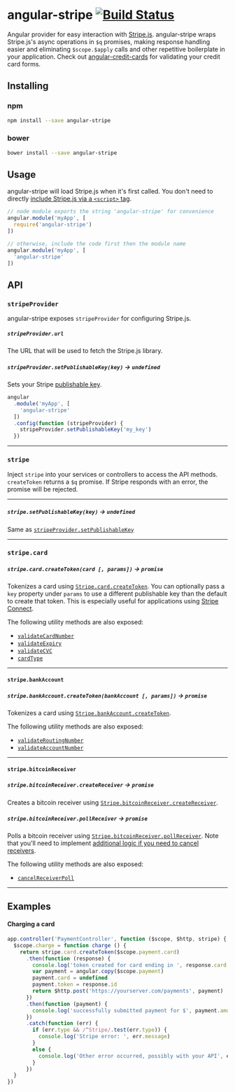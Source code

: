 angular-stripe [![Build Status](https://travis-ci.org/bendrucker/angular-stripe.svg?branch=master)](https://travis-ci.org/bendrucker/angular-stripe)
==============

Angular provider for easy interaction with [Stripe.js](https://stripe.com/docs/stripe.js). angular-stripe wraps Stripe.js's async operations in `$q` promises, making response handling easier and eliminating `$scope.$apply` calls and other repetitive boilerplate in your application. Check out [angular-credit-cards](https://github.com/bendrucker/angular-credit-cards) for validating your credit card forms.

## Installing

### npm
```sh
npm install --save angular-stripe
```
### bower

```sh
bower install --save angular-stripe
```

## Usage

angular-stripe will load Stripe.js when it's first called. You don't need to directly [include Stripe.js via a `<script>` tag](https://stripe.com/docs/stripe.js#including-stripejs).

```js
// node module exports the string 'angular-stripe' for convenience
angular.module('myApp', [
  require('angular-stripe')
])

// otherwise, include the code first then the module name
angular.module('myApp', [
  'angular-stripe'
])
```

## API

### `stripeProvider`

angular-stripe exposes `stripeProvider` for configuring Stripe.js.

##### `stripeProvider.url`

The URL that will be used to fetch the Stripe.js library.

##### `stripeProvider.setPublishableKey(key)` -> `undefined`

Sets your Stripe [publishable key](https://stripe.com/docs/stripe.js#setting-publishable-key). 

```js
angular
  .module('myApp', [
    'angular-stripe'
  ])
  .config(function (stripeProvider) {
    stripeProvider.setPublishableKey('my_key')
  })
```

<hr>

### `stripe`

Inject `stripe` into your services or controllers to access the API methods. `createToken` returns a `$q` promise. If Stripe responds with an error, the promise will be rejected. 

---

##### `stripe.setPublishableKey(key)` -> `undefined`

Same as [`stripeProvider.setPublishableKey`](#stripeprovidersetpublishablekeykey---undefined)

---

### `stripe.card`

##### `stripe.card.createToken(card [, params])` -> `promise`
 
Tokenizes a card using [`Stripe.card.createToken`](https://stripe.com/docs/stripe.js#card-createToken). You can optionally pass a `key` property under `params` to use a different publishable key than the default to create that token. This is especially useful for applications using [Stripe Connect](https://stripe.com/connect).

The following utility methods are also exposed:

* [`validateCardNumber`](https://stripe.com/docs/stripe.js#card-validateCardNumber)
* [`validateExpiry`](https://stripe.com/docs/stripe.js#card-validateExpiry)
* [`validateCVC`](https://stripe.com/docs/stripe.js#card-validateCVC)
* [`cardType`](https://stripe.com/docs/stripe.js#card-cardType)

---

#### `stripe.bankAccount`
 
##### `stripe.bankAccount.createToken(bankAccount [, params])` -> `promise`

Tokenizes a card using [`Stripe.bankAccount.createToken`](https://stripe.com/docs/stripe.js#bank-account-createToken).

The following utility methods are also exposed:

* [`validateRoutingNumber`](https://stripe.com/docs/stripe.js#bank-account-validateRoutingNumber)
* [`validateAccountNumber`](https://stripe.com/docs/stripe.js#bank-account-validateAccountNumber)

---

#### `stripe.bitcoinReceiver`

##### `stripe.bitcoinReceiver.createReceiver` -> `promise`

Creates a bitcoin receiver using [`Stripe.bitcoinReceiver.createReceiver`](https://stripe.com/docs/stripe.js#bitcoinreceiver-createreceiver).

##### `stripe.bitcoinReceiver.pollReceiver` -> `promise`

Polls a bitcoin receiver using [`Stripe.bitcoinReceiver.pollReceiver`](https://stripe.com/docs/stripe.js#bitcoinreceiver-pollreceiver). Note that you'll need to implement [additional logic if you need to cancel receivers](https://github.com/bendrucker/stripe-as-promised#bitcoin).

The following utility methods are also exposed:

* [`cancelReceiverPoll`](https://stripe.com/docs/stripe.js#bitcoinreceiver-cancelreceiverpoll)

---

## Examples

#### Charging a card

```js
app.controller('PaymentController', function ($scope, $http, stripe) {
  $scope.charge = function charge () {
    return stripe.card.createToken($scope.payment.card)
      .then(function (response) {
        console.log('token created for card ending in ', response.card.last4)
        var payment = angular.copy($scope.payment)
        payment.card = undefined
        payment.token = response.id
        return $http.post('https://yourserver.com/payments', payment)
      })
      .then(function (payment) {
        console.log('successfully submitted payment for $', payment.amount)
      })
      .catch(function (err) {
        if (err.type && /^Stripe/.test(err.type)) {
          console.log('Stripe error: ', err.message)
        }
        else {
          console.log('Other error occurred, possibly with your API', err.message)
        }
      })
  }
})
```
